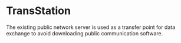 # TransStation
The existing public network server is used as a transfer point for data exchange to avoid downloading public communication software.
